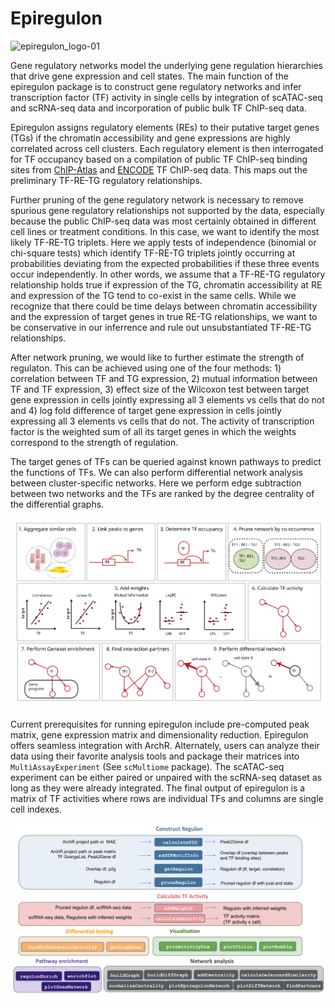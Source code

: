 # Epiregulon
![epiregulon_logo-01](https://github.com/xiaosaiyao/epiregulon/assets/70164860/c77e4f39-8dbc-4eeb-8fb4-f3fd940ec621)

Gene regulatory networks model the underlying gene regulation hierarchies that drive gene expression and cell states. The main function of the epiregulon package is to construct gene regulatory networks and infer transcription factor (TF) activity in single cells by integration of scATAC-seq and scRNA-seq data and incorporation of public bulk TF ChIP-seq data.

Epiregulon assigns regulatory elements (REs) to their putative target genes (TGs) if the chromatin accessibility and gene expressions are highly correlated across cell clusters. Each regulatory element is then interrogated for TF occupancy based on a compilation of public TF ChIP-seq binding sites from [ChIP-Atlas](https://chip-atlas.org/) and [ENCODE](https://www.encodeproject.org/) TF ChIP-seq data. This maps out the preliminary TF-RE-TG regulatory relationships.

Further pruning of the gene regulatory network is necessary to remove spurious gene regulatory relationships not supported by the data, especially because the public ChIP-seq data was most certainly obtained in different cell lines or treatment conditions. In this case, we want to identify the most likely TF-RE-TG triplets. Here we apply tests of independence (binomial or chi-square tests) which identify TF-RE-TG triplets jointly occurring at probabilities deviating from the expected probabilities if these three events occur independently. In other words, we assume that a TF-RE-TG regulatory relationship holds true if expression of the TG, chromatin accessibility at RE and expression of the TG tend to co-exist in the same cells. While we recognize that there could be time delays between chromatin accessibility and the expression of target genes in true RE-TG relationships, we want to be conservative in our inferrence and rule out unsubstantiated TF-RE-TG relationships.

After network pruning, we would like to further estimate the strength of regulaton. This can be achieved using one of the four methods: 1) correlation between TF and TG expression, 2) mutual information between TF and TF expression, 3) effect size of the Wilcoxon test between target gene expression in cells jointly expressing all 3 elements vs cells that do not and 4) log fold difference of target gene expression in cells jointly expressing all 3 elements vs cells that do not. The activity of transcription factor is the weighted sum of all its target genes in which the weights correspond to the strength of regulation.
 
The target genes of TFs can be queried against known pathways to predict the functions of TFs. We can also perform differential network analysis between cluster-specific networks. Here we perform edge subtraction between two networks and the TFs are ranked by the degree centrality of the differential graphs. 


![plot](src/epiregulon_schematics.svg)   

Current prerequisites for running epiregulon include pre-computed peak matrix,  gene expression matrix and dimensionality reduction. Epiregulon offers seamless integration with ArchR. Alternately, users can analyze their data using their favorite analysis tools and package their matrices into `MultiAssayExperiment` (See `scMultiome` package). The scATAC-seq experiment can be either paired or unpaired with the scRNA-seq dataset as long as they were already integrated. The final output of epiregulon is a matrix of TF activities where rows are individual TFs and columns are single cell indexes.

![plot](src/epiregulon_functions.svg)
